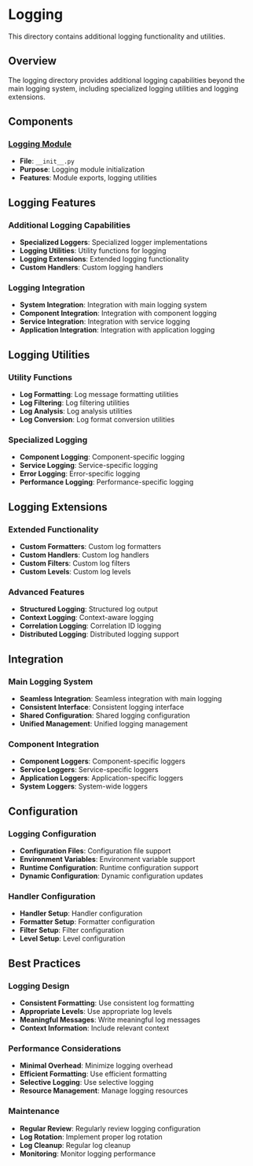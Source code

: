 # Logging

This directory contains additional logging functionality and utilities.

## Overview

The logging directory provides additional logging capabilities beyond the main logging system, including specialized logging utilities and logging extensions.

## Components

### [Logging Module](./__init__.py)
- **File**: `__init__.py`
- **Purpose**: Logging module initialization
- **Features**: Module exports, logging utilities

## Logging Features

### Additional Logging Capabilities
- **Specialized Loggers**: Specialized logger implementations
- **Logging Utilities**: Utility functions for logging
- **Logging Extensions**: Extended logging functionality
- **Custom Handlers**: Custom logging handlers

### Logging Integration
- **System Integration**: Integration with main logging system
- **Component Integration**: Integration with component logging
- **Service Integration**: Integration with service logging
- **Application Integration**: Integration with application logging

## Logging Utilities

### Utility Functions
- **Log Formatting**: Log message formatting utilities
- **Log Filtering**: Log filtering utilities
- **Log Analysis**: Log analysis utilities
- **Log Conversion**: Log format conversion utilities

### Specialized Logging
- **Component Logging**: Component-specific logging
- **Service Logging**: Service-specific logging
- **Error Logging**: Error-specific logging
- **Performance Logging**: Performance-specific logging

## Logging Extensions

### Extended Functionality
- **Custom Formatters**: Custom log formatters
- **Custom Handlers**: Custom log handlers
- **Custom Filters**: Custom log filters
- **Custom Levels**: Custom log levels

### Advanced Features
- **Structured Logging**: Structured log output
- **Context Logging**: Context-aware logging
- **Correlation Logging**: Correlation ID logging
- **Distributed Logging**: Distributed logging support

## Integration

### Main Logging System
- **Seamless Integration**: Seamless integration with main logging
- **Consistent Interface**: Consistent logging interface
- **Shared Configuration**: Shared logging configuration
- **Unified Management**: Unified logging management

### Component Integration
- **Component Loggers**: Component-specific loggers
- **Service Loggers**: Service-specific loggers
- **Application Loggers**: Application-specific loggers
- **System Loggers**: System-wide loggers

## Configuration

### Logging Configuration
- **Configuration Files**: Configuration file support
- **Environment Variables**: Environment variable support
- **Runtime Configuration**: Runtime configuration support
- **Dynamic Configuration**: Dynamic configuration updates

### Handler Configuration
- **Handler Setup**: Handler configuration
- **Formatter Setup**: Formatter configuration
- **Filter Setup**: Filter configuration
- **Level Setup**: Level configuration

## Best Practices

### Logging Design
- **Consistent Formatting**: Use consistent log formatting
- **Appropriate Levels**: Use appropriate log levels
- **Meaningful Messages**: Write meaningful log messages
- **Context Information**: Include relevant context

### Performance Considerations
- **Minimal Overhead**: Minimize logging overhead
- **Efficient Formatting**: Use efficient formatting
- **Selective Logging**: Use selective logging
- **Resource Management**: Manage logging resources

### Maintenance
- **Regular Review**: Regularly review logging configuration
- **Log Rotation**: Implement proper log rotation
- **Log Cleanup**: Regular log cleanup
- **Monitoring**: Monitor logging performance
